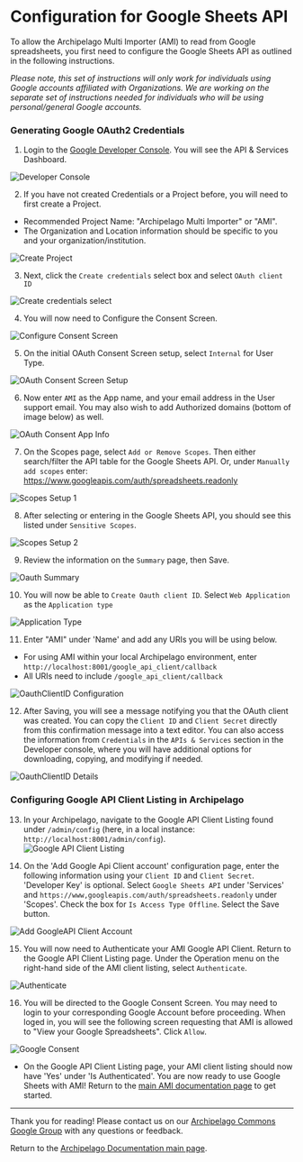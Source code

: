 # Configuration for Google Sheets API

To allow the Archipelago Multi Importer (AMI) to read from Google spreadsheets, you first need to configure the Google Sheets API as outlined in the following instructions.

_*Please note, this set of instructions will only work for individuals using Google accounts affiliated with Organizations. We are working on the separate set of instructions needed for individuals who will be using personal/general Google accounts.*_

### Generating Google OAuth2 Credentials

1. Login to the [Google Developer Console](https://console.developers.google.com). You will see the API & Services Dashboard.

![Developer Console](images/googleapi/1_GoogleDeveloperDashoard.jpg)

2. If you have not created Credentials or a Project before, you will need to first create a Project.  
  * Recommended Project Name: "Archipelago Multi Importer" or "AMI".
  * The Organization and Location information should be specific to you and your organization/institution.

![Create Project](images/googleapi/2_GoogleDeveloperNewProject.jpg)

3.  Next, click the `Create credentials` select box and select `OAuth client ID`

![Create credentials select](images/googleapi/3_CreateCredentials.jpg)

4. You will now need to Configure the Consent Screen.

![Configure Consent Screen](images/googleapi/4_CreateOAuthClientID.jpg)

5. On the initial OAuth Consent Screen setup, select `Internal` for User Type.

![OAuth Consent Screen Setup](images/googleapi/5_OauthConsentScreen.jpg)

6. Now enter `AMI` as the App name, and your email address in the User support email. You may also wish to add Authorized domains (bottom of image below) as well.

![OAuth Consent App Info](images/googleapi/6_OauthConsentInfo.jpg)

7. On the Scopes page, select `Add or Remove Scopes`. Then either search/filter the API table for the Google Sheets API. Or, under `Manually add scopes` enter: https://www.googleapis.com/auth/spreadsheets.readonly

![Scopes Setup 1](images/googleapi/7_OauthScopes1.jpg)

8. After selecting or entering in the Google Sheets API, you should see this listed under `Sensitive Scopes`.

![Scopes Setup 2](images/googleapi/8_OauthScopes2.jpg)

9. Review the information on the `Summary` page, then Save.

![Oauth Summary](images/googleapi/9_OauthSummary.jpg)

10. You will now be able to `Create Oauth client ID`. Select `Web Application` as the `Application type`

![Application Type](images/googleapi/10_CreateOauthID.jpg)

11. Enter "AMI" under 'Name' and add any URIs you will be using below.
  * For using AMI within your local Archipelago environment, enter `http://localhost:8001/google_api_client/callback`
  * All URIs need to include `/google_api_client/callback`

![OauthClientID Configuration](images/googleapi/11_OauthClientID.jpg)

12. After Saving, you will see a message notifying you that the OAuth client was created. You can copy the `Client ID` and `Client Secret` directly from this confirmation message into a text editor. You can also access the information from `Credentials` in the `APIs & Services` section in the Developer console, where you will have additional options for downloading, copying, and modifying if needed.

![OauthClientID Details](images/googleapi/12_ClientIDdetails.jpg)

### Configuring Google API Client Listing in Archipelago

13. In your Archipelago, navigate to the Google API Client Listing found under `/admin/config` (here, in a local instance: `http://localhost:8001/admin/config`).  
![Google API Client Listing](images/googleapi/13_GoogleApiClientListing.jpg)

14. On the 'Add Google Api Client account' configuration page, enter the following information using your `Client ID` and `Client Secret`. 'Developer Key' is optional. Select `Google Sheets API` under 'Services' and `https://www,googleapis.com/auth/spreadsheets.readonly` under 'Scopes'. Check the box for `Is Access Type Offline`. Select the Save button.

![Add GoogleAPI Client Account](images/googleapi/14_AddGoogleAPIClientAccount.jpg)

15. You will now need to Authenticate your AMI Google API Client. Return to the Google API Client Listing page. Under the Operation menu on the right-hand side of the AMI client listing, select `Authenticate`.

![Authenticate](images/googleapi/15_Authenticate.jpg)

16. You will be directed to the Google Consent Screen. You may need to login to your corresponding Google Account before proceeding. When loged in, you will see the following screen requesting that AMI is allowed to "View your Google Spreadsheets".  Click `Allow`.

![Google Consent](images/googleapi/16_GoogleConsent.jpg)

* On the Google API Client Listing page, your AMI client listing should now have 'Yes' under 'Is Authenticated'. You are now ready to use Google Sheets with AMI! Return to the [main AMI documentation page](ami_index.md) to get started.

---

Thank you for reading! Please contact us on our [Archipelago Commons Google Group](https://groups.google.com/forum/#!forum/archipelago-commons) with any questions or feedback.

Return to the [Archipelago Documentation main page](index.md).
